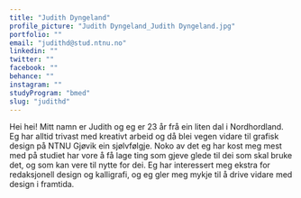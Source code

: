 ```yaml
---
title: "Judith Dyngeland"
profile_picture: "Judith Dyngeland_Judith Dyngeland.jpg"
portfolio: ""
email: "judithd@stud.ntnu.no"
linkedin: ""
twitter: ""
facebook: ""
behance: ""
instagram: ""
studyProgram: "bmed"
slug: "judithd"
---
```


Hei hei! Mitt namn er Judith og eg er 23 år frå ein liten dal i Nordhordland. Eg har alltid trivast med kreativt arbeid og då blei vegen vidare til grafisk design på NTNU Gjøvik ein sjølvfølgje. Noko av det eg har kost meg mest med på studiet har vore å få lage ting som gjeve glede til dei som skal bruke det, og som kan vere til nytte for dei. Eg har interessert meg ekstra for redaksjonell design og kalligrafi, og eg gler meg mykje til å drive vidare med design i framtida.
